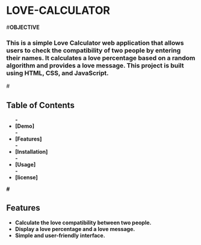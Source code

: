 # LOVE-CALCULATOR
#<b>OBJECTIVE</b>
<H3>This is a simple Love Calculator web application that allows users to check the compatibility of two people by entering their names. It calculates a love percentage based on a random algorithm and provides a love message. This project is built using HTML, CSS, and JavaScript.</H3>
 #<b><h2>Table of Contents</h2>
<ul>
-<li>[Demo]</li> 
-<li> [Features]</li> 
- <li>[Installation]</li>
-<li>[Usage]</li> 
-<li>[license]</li> 
</ul>
#<b><h2>Features</h2></b>
<ul>
<li>Calculate the love compatibility between two people.</li>
<li>Display a love percentage and a love message.</li>
<li>Simple and user-friendly interface.</li>
  
</ul>



